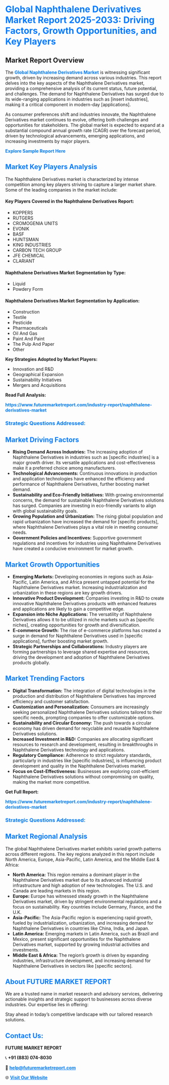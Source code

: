 <h1 style="color: #007BFF;">Global Naphthalene Derivatives Market Report 2025-2033: Driving Factors, Growth Opportunities, and Key Players</h1>

<section id="overview">
<h2>Market Report Overview</h2>
<p>The <a href="https://www.futuremarketreport.com/industry-report/naphthalene-derivatives-market" style="color: #007BFF; text-decoration: none;"><strong>Global Naphthalene Derivatives Market</strong></a> is witnessing significant growth, driven by increasing demand across various industries. This report delves into the key aspects of the Naphthalene Derivatives market, providing a comprehensive analysis of its current status, future potential, and challenges. The demand for Naphthalene Derivatives has surged due to its wide-ranging applications in industries such as [insert industries], making it a critical component in modern-day [applications].</p>
<p>As consumer preferences shift and industries innovate, the Naphthalene Derivatives market continues to evolve, offering both challenges and opportunities for stakeholders. The global market is expected to expand at a substantial compound annual growth rate (CAGR) over the forecast period, driven by technological advancements, emerging applications, and increasing investments by major players.</p>
</section>

<section id="overview">
<p><a href="https://www.futuremarketreport.com/request-sample/reportId=104668" style="color: #007BFF; text-decoration: none;"><strong>Explore Sample Report Here</strong></a></p>
</section>

<section id="key-players">
<h2 style="color: #007BFF;">Market Key Players Analysis</h2>
<p>The Naphthalene Derivatives market is characterized by intense competition among key players striving to capture a larger market share. Some of the leading companies in the market include:</p>
<h4>Key Players Covered in the Naphthalene Derivatives Report:</h4>
<ul><li>KOPPERS</li><li>RUTGERS</li><li>CROMOGENIA UNITS</li><li>EVONIK</li><li>BASF</li><li>HUNTSMAN</li><li>KING INDUSTRIES</li><li>CARBON TECH GROUP</li><li>JFE CHEMICAL</li><li>CLARIANT</li></ul>
<h4>Naphthalene Derivatives Market Segmentation by Type:</h4>
<ul><li>Liquid</li><li>Powdery Form</li></ul>

<h4>Naphthalene Derivatives Market Segmentation by Application:</h4>
<ul><li>Construction</li><li>Textile</li><li>Pesticide</li><li>Pharmaceuticals</li><li>Oil And Gas</li><li>Paint And Paint</li><li>The Pulp And Paper</li><li>Other</li></ul>
<p><strong>Key Strategies Adopted by Market Players:</strong></p>
<ul>
<li>Innovation and R&D</li>
<li>Geographical Expansion</li>
<li>Sustainability Initiatives</li>
<li>Mergers and Acquisitions</li>
</ul>
</section>

<section>
<p><strong>Read Full Analysis: </strong></p><a href="https://www.futuremarketreport.com/industry-report/naphthalene-derivatives-market" style="color: #007BFF; text-decoration: none;"><strong>https://www.futuremarketreport.com/industry-report/naphthalene-derivatives-market</strong></a>
<h3 style="color: #007BFF;">Strategic Questions Addressed:</h3>
</section>

<section id="driving-factors">
<h2 style="color: #007BFF;">Market Driving Factors</h2>
<ul>
<li><strong>Rising Demand Across Industries:</strong> The increasing adoption of Naphthalene Derivatives in industries such as [specific industries] is a major growth driver. Its versatile applications and cost-effectiveness make it a preferred choice among manufacturers.</li>
<li><strong>Technological Advancements:</strong> Continuous innovations in production and application technologies have enhanced the efficiency and performance of Naphthalene Derivatives, further boosting market demand.</li>
<li><strong>Sustainability and Eco-Friendly Initiatives:</strong> With growing environmental concerns, the demand for sustainable Naphthalene Derivatives solutions has surged. Companies are investing in eco-friendly variants to align with global sustainability goals.</li>
<li><strong>Growing Population and Urbanization:</strong> The rising global population and rapid urbanization have increased the demand for [specific products], where Naphthalene Derivatives plays a vital role in meeting consumer needs.</li>
<li><strong>Government Policies and Incentives:</strong> Supportive government regulations and incentives for industries using Naphthalene Derivatives have created a conducive environment for market growth.</li>
</ul>
</section>

<section id="growth-opportunities">
<h2 style="color: #007BFF;">Market Growth Opportunities</h2>
<ul>
<li><strong>Emerging Markets:</strong> Developing economies in regions such as Asia-Pacific, Latin America, and Africa present untapped potential for the Naphthalene Derivatives market. Increasing industrialization and urbanization in these regions are key growth drivers.</li>
<li><strong>Innovative Product Development:</strong> Companies investing in R&D to create innovative Naphthalene Derivatives products with enhanced features and applications are likely to gain a competitive edge.</li>
<li><strong>Expansion into Niche Applications:</strong> The versatility of Naphthalene Derivatives allows it to be utilized in niche markets such as [specific niches], creating opportunities for growth and diversification.</li>
<li><strong>E-commerce Growth:</strong> The rise of e-commerce platforms has created a surge in demand for Naphthalene Derivatives used in [specific applications], further boosting market growth.</li>
<li><strong>Strategic Partnerships and Collaborations:</strong> Industry players are forming partnerships to leverage shared expertise and resources, driving the development and adoption of Naphthalene Derivatives products globally.</li>
</ul>
</section>

<section id="trending-factors">
<h2 style="color: #007BFF;">Market Trending Factors</h2>
<ul>
<li><strong>Digital Transformation:</strong> The integration of digital technologies in the production and distribution of Naphthalene Derivatives has improved efficiency and customer satisfaction.</li>
<li><strong>Customization and Personalization:</strong> Consumers are increasingly seeking personalized Naphthalene Derivatives solutions tailored to their specific needs, prompting companies to offer customizable options.</li>
<li><strong>Sustainability and Circular Economy:</strong> The push towards a circular economy has driven demand for recyclable and reusable Naphthalene Derivatives solutions.</li>
<li><strong>Increased Investment in R&D:</strong> Companies are allocating significant resources to research and development, resulting in breakthroughs in Naphthalene Derivatives technology and applications.</li>
<li><strong>Regulatory Compliance:</strong> Adherence to strict regulatory standards, particularly in industries like [specific industries], is influencing product development and quality in the Naphthalene Derivatives market.</li>
<li><strong>Focus on Cost-Effectiveness:</strong> Businesses are exploring cost-efficient Naphthalene Derivatives solutions without compromising on quality, making the market more competitive.</li>
</ul>
</section>

<section>
<p><strong>Get Full Report: </strong></p><a href="https://www.futuremarketreport.com/industry-report/naphthalene-derivatives-market" style="color: #007BFF; text-decoration: none;"><strong>https://www.futuremarketreport.com/industry-report/naphthalene-derivatives-market</strong></a>
<h3 style="color: #007BFF;">Strategic Questions Addressed:</h3>
</section>


<section id="regional-analysis">
<h2 style="color: #007BFF;">Market Regional Analysis</h2>
<p>The global Naphthalene Derivatives market exhibits varied growth patterns across different regions. The key regions analyzed in this report include North America, Europe, Asia-Pacific, Latin America, and the Middle East & Africa:</p>
<ul>
<li><strong>North America:</strong> This region remains a dominant player in the Naphthalene Derivatives market due to its advanced industrial infrastructure and high adoption of new technologies. The U.S. and Canada are leading markets in this region.</li>
<li><strong>Europe:</strong> Europe has witnessed steady growth in the Naphthalene Derivatives market, driven by stringent environmental regulations and a focus on sustainability. Key countries include Germany, France, and the U.K.</li>
<li><strong>Asia-Pacific:</strong> The Asia-Pacific region is experiencing rapid growth, fueled by industrialization, urbanization, and increasing demand for Naphthalene Derivatives in countries like China, India, and Japan.</li>
<li><strong>Latin America:</strong> Emerging markets in Latin America, such as Brazil and Mexico, present significant opportunities for the Naphthalene Derivatives market, supported by growing industrial activities and investments.</li>
<li><strong>Middle East & Africa:</strong> The region’s growth is driven by expanding industries, infrastructure development, and increasing demand for Naphthalene Derivatives in sectors like [specific sectors].</li>
</ul>
</section>

<footer>
<h2 style="color: #007BFF;">About FUTURE MARKET REPORT</h2>
<p>We are a trusted name in market research and advisory services, delivering actionable insights and strategic support to businesses across diverse industries. Our expertise lies in offering:</p>

<p>Stay ahead in today’s competitive landscape with our tailored research solutions.</p>

<h2 style="color: #007BFF;">Contact Us:</h2>
<p><strong>FUTURE MARKET REPORT</strong></p>
<p>📞 <strong>+91 (883) 074-8030</strong></p>
<p>📧 <strong><a href="mailto:help@futuremarketreport.com" style="color: #007BFF;">help@futuremarketreport.com</a></strong></p>
<p>🌐 <strong><a href="https://www.futuremarketreport.com/" style="color: #007BFF;">Visit Our Website</a></strong></p>
</footer>